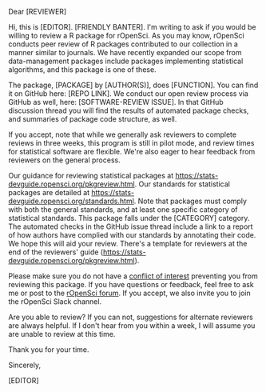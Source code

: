 Dear [REVIEWER]

Hi, this is [EDITOR]. [FRIENDLY BANTER]. I'm writing to ask if you would be willing to review a R package for rOpenSci. As you may know, rOpenSci conducts peer review of R packages contributed to our collection in a manner similar to journals.  We have recently expanded our scope from data-management packages include packages implementing statistical algorithms, and this package is one of these.

The package, [PACKAGE] by [AUTHOR(S)], does [FUNCTION]. You can find it on GitHub here: [REPO LINK]. We conduct our open review process via GitHub as well, here: [SOFTWARE-REVIEW ISSUE]. In that GitHub discussion thread you will find the results of automated package checks, and summaries of package code structure, as well.

If you accept, note that while we generally ask reviewers to complete reviews in three weeks, this program is still in pilot mode, and review times for statistical software are flexible. We're also eager to hear feedback from reviewers on the general process.

Our guidance for reviewing statistical packages at https://stats-devguide.ropensci.org/pkgreview.html. Our standards for statistical packages are detailed at https://stats-devguide.ropensci.org/standards.html. Note that packages must comply with both the general standards, and at least one specific category of statistical standards. This package falls under the [CATEGORY] category. The automated checks in the GitHub issue thread include a link to a report of how authors have complied with our standards by annotating their code.  We hope this will aid your review. There's a template for reviewers at the end of the reviewers' guide (https://stats-devguide.ropensci.org/pkgreview.html).

Please make sure you do not have a [conflict of interest](https://devguide.ropensci.org/policies.html#coi) preventing you from reviewing this package. If you have questions or feedback, feel free to ask me or post to the [rOpenSci forum]. If you accept, we also invite you to join the rOpenSci Slack channel.

Are you able to review? If you can not, suggestions for alternate reviewers are always helpful. If I don't hear from you within a week, I will assume you are unable to review at this time.

Thank you for your time.

Sincerely,

[EDITOR]

[reviewers guide]: https://stats-devguide.ropensci.org/pkgreview.html
[authors guide]: https://stats-devguide.ropensci.org/pkgdev.html
[template]: https://stats-devguide.ropensci.org/pkgreview.html#pkgrev-template
[rOpenSci forum]: https://discuss.ropensci.org/
